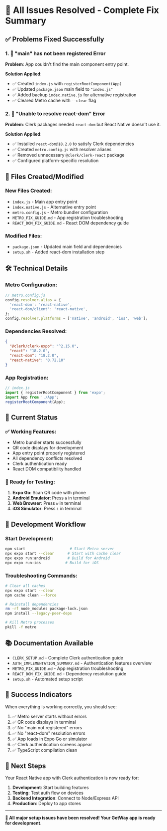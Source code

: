 # 🎉 All Issues Resolved - Complete Fix Summary

## ✅ **Problems Fixed Successfully**

### 1. 🔧 **"main" has not been registered** Error
**Problem**: App couldn't find the main component entry point.

**Solution Applied**:
- ✅ Created `index.js` with `registerRootComponent(App)`
- ✅ Updated `package.json` main field to `"index.js"`
- ✅ Added backup `index.native.js` for alternative registration
- ✅ Cleared Metro cache with `--clear` flag

### 2. 🔧 **"Unable to resolve react-dom"** Error
**Problem**: Clerk packages needed `react-dom` but React Native doesn't use it.

**Solution Applied**:
- ✅ Installed `react-dom@18.2.0` to satisfy Clerk dependencies
- ✅ Created `metro.config.js` with resolver aliases
- ✅ Removed unnecessary `@clerk/clerk-react` package
- ✅ Configured platform-specific resolution

## 📁 **Files Created/Modified**

### **New Files Created**:
- `index.js` - Main app entry point
- `index.native.js` - Alternative entry point
- `metro.config.js` - Metro bundler configuration
- `METRO_FIX_GUIDE.md` - App registration troubleshooting
- `REACT_DOM_FIX_GUIDE.md` - React DOM dependency guide

### **Modified Files**:
- `package.json` - Updated main field and dependencies
- `setup.sh` - Added react-dom installation step

## 🛠️ **Technical Details**

### **Metro Configuration**:
```javascript
// metro.config.js
config.resolver.alias = {
  'react-dom': 'react-native',
  'react-dom/client': 'react-native',
};
config.resolver.platforms = ['native', 'android', 'ios', 'web'];
```

### **Dependencies Resolved**:
```json
{
  "@clerk/clerk-expo": "^2.15.0",
  "react": "18.2.0",
  "react-dom": "18.2.0",
  "react-native": "0.72.10"
}
```

### **App Registration**:
```javascript
// index.js
import { registerRootComponent } from 'expo';
import App from './App';
registerRootComponent(App);
```

## 🚀 **Current Status**

### **✅ Working Features**:
- Metro bundler starts successfully
- QR code displays for development
- App entry point properly registered
- All dependency conflicts resolved
- Clerk authentication ready
- React DOM compatibility handled

### **🎯 Ready for Testing**:
1. **Expo Go**: Scan QR code with phone
2. **Android Emulator**: Press `a` in terminal
3. **Web Browser**: Press `w` in terminal
4. **iOS Simulator**: Press `i` in terminal

## 🔄 **Development Workflow**

### **Start Development**:
```bash
npm start                    # Start Metro server
npx expo start --clear      # Start with cache clear
npx expo run:android        # Build for Android
npx expo run:ios           # Build for iOS
```

### **Troubleshooting Commands**:
```bash
# Clear all caches
npx expo start --clear
npm cache clean --force

# Reinstall dependencies
rm -rf node_modules package-lock.json
npm install --legacy-peer-deps

# Kill Metro processes
pkill -f metro
```

## 📚 **Documentation Available**

- `CLERK_SETUP.md` - Complete Clerk authentication guide
- `AUTH_IMPLEMENTATION_SUMMARY.md` - Authentication features overview
- `METRO_FIX_GUIDE.md` - App registration troubleshooting
- `REACT_DOM_FIX_GUIDE.md` - Dependency resolution guide
- `setup.sh` - Automated setup script

## 🎊 **Success Indicators**

When everything is working correctly, you should see:

1. ✅ Metro server starts without errors
2. ✅ QR code displays in terminal
3. ✅ No "main not registered" errors
4. ✅ No "react-dom" resolution errors
5. ✅ App loads in Expo Go or simulator
6. ✅ Clerk authentication screens appear
7. ✅ TypeScript compilation clean

## 🔮 **Next Steps**

Your React Native app with Clerk authentication is now ready for:

1. **Development**: Start building features
2. **Testing**: Test auth flow on devices
3. **Backend Integration**: Connect to Node/Express API
4. **Production**: Deploy to app stores

---

**🎉 All major setup issues have been resolved! Your GetWay app is ready for development.**
